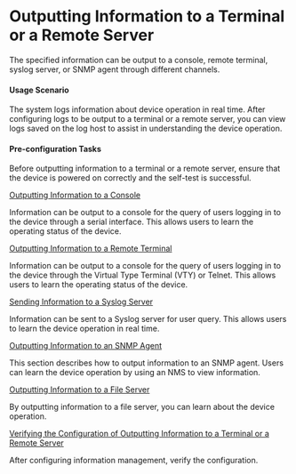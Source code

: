 Outputting Information to a Terminal or a Remote Server
=======================================================

The specified information can be output to a console, remote terminal, syslog server, or SNMP agent through different channels.

#### Usage Scenario

The system logs information about device operation in real time. After configuring logs to be output to a terminal or a remote server, you can view logs saved on the log host to assist in understanding the device operation.


#### Pre-configuration Tasks

Before outputting information to a terminal or a remote server, ensure that the device is powered on correctly and the self-test is successful.


[Outputting Information to a Console](../../../../software/nev8r10_vrpv8r16/user/vrp/dc_vrp_logs_cfg_2032.html)

Information can be output to a console for the query of users logging in to the device through a serial interface. This allows users to learn the operating status of the device.

[Outputting Information to a Remote Terminal](../../../../software/nev8r10_vrpv8r16/user/vrp/dc_vrp_logs_cfg_2033.html)

Information can be output to a console for the query of users logging in to the device through the Virtual Type Terminal (VTY) or Telnet. This allows users to learn the operating status of the device.

[Sending Information to a Syslog Server](../../../../software/nev8r10_vrpv8r16/user/vrp/dc_vrp_logs_cfg_2034.html)

Information can be sent to a Syslog server for user query. This allows users to learn the device operation in real time.

[Outputting Information to an SNMP Agent](../../../../software/nev8r10_vrpv8r16/user/vrp/dc_vrp_logs_cfg_2035.html)

This section describes how to output information to an SNMP agent. Users can learn the device operation by using an NMS to view information.

[Outputting Information to a File Server](../../../../software/nev8r10_vrpv8r16/user/vrp/dc_vrp_logs_cfg_2065.html)

By outputting information to a file server, you can learn about the device operation.

[Verifying the Configuration of Outputting Information to a Terminal or a Remote Server](../../../../software/nev8r10_vrpv8r16/user/vrp/dc_vrp_logs_cfg_2036.html)

After configuring information management, verify the configuration.